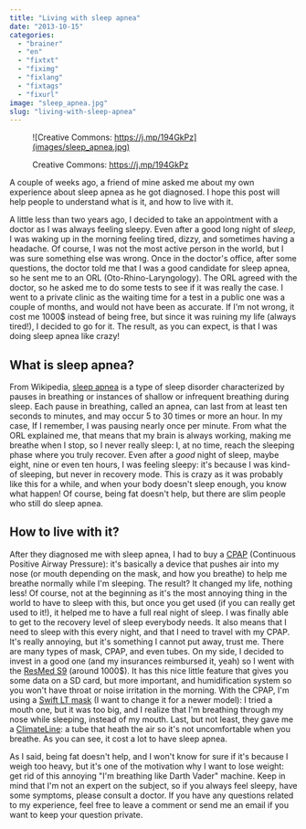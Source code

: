 ```yaml
---
title: "Living with sleep apnea"
date: "2013-10-15"
categories: 
  - "brainer"
  - "en"
  - "fixtxt"
  - "fiximg"
  - "fixlang"
  - "fixtags"
  - "fixurl"
image: "sleep_apnea.jpg"
slug: "living-with-sleep-apnea"
---
```


<figure>

![Creative Commons: https://j.mp/194GkPz](images/sleep_apnea.jpg)

<figcaption>

Creative Commons: https://j.mp/194GkPz

</figcaption>

</figure>

A couple of weeks ago, a friend of mine asked me about my own experience about sleep apnea as he got diagnosed. I hope this post will help people to understand what is it, and how to live with it.

A little less than two years ago, I decided to take an appointment with a doctor as I was always feeling sleepy. Even after a good long night of _sleep_, I was waking up in the morning feeling tired, dizzy, and sometimes having a headache. Of course, I was not the most active person in the world, but I was sure something else was wrong. Once in the doctor's office, after some questions, the doctor told me that I was a good candidate for sleep apnea, so he sent me to an ORL (Oto-Rhino-Laryngology). The ORL agreed with the doctor, so he asked me to do some tests to see if it was really the case. I went to a private clinic as the waiting time for a test in a public one was a couple of months, and would not have been as accurate. If I'm not wrong, it cost me 1000$ instead of being free, but since it was ruining my life (always tired!), I decided to go for it. The result, as you can expect, is that I was doing sleep apnea like crazy!

## What is sleep apnea?

From Wikipedia, [sleep apnea](https://en.wikipedia.org/wiki/Sleep_apnea) is a type of sleep disorder characterized by pauses in breathing or instances of shallow or infrequent breathing during sleep. Each pause in breathing, called an apnea, can last from at least ten seconds to minutes, and may occur 5 to 30 times or more an hour. In my case, If I remember, I was pausing nearly once per minute. From what the ORL explained me, that means that my brain is always working, making me breathe when I stop, so I never really sleep: I, at no time, reach the sleeping phase where you truly recover. Even after a _good_ night of sleep, maybe eight, nine or even ten hours, I was feeling sleepy: it's because I was kind-of sleeping, but never in recovery mode. This is crazy as it was probably like this for a while, and when your body doesn't sleep enough, you know what happen! Of course, being fat doesn't help, but there are slim people who still do sleep apnea.

## How to live with it?

After they diagnosed me with sleep apnea, I had to buy a [CPAP](https://en.wikipedia.org/wiki/Continuous_positive_airway_pressure) (Continuous Positive Airway Pressure): it's basically a device that pushes air into my nose (or mouth depending on the mask, and how you breathe) to help me breathe normally while I'm sleeping. The result? It changed my life, nothing less! Of course, not at the beginning as it's the most annoying thing in the world to have to sleep with this, but once you get used (if you can really get used to it!), it helped me to have a full real night of sleep. I was finally able to get to the recovery level of sleep everybody needs. It also means that I need to sleep with this every night, and that I need to travel with my CPAP. It's really annoying, but it's something I cannot put away, trust me. There are many types of mask, CPAP, and even tubes. On my side, I decided to invest in a good one (and my insurances reimbursed it, yeah) so I went with the [ResMed S9](https://www.resmed.com/us/products/s9_series/s9-series.html?nc=dealers) (around 1000$). It has this nice little feature that gives you some data on a SD card, but more important, and humidification system so you won't have throat or noise irritation in the morning. With the CPAP, I'm using a [Swift LT mask](https://www.resmed.com/us/products/swift_lt/swift-lt.html?nc=patients) (I want to change it for a newer model): I tried a mouth one, but it was too big, and I realize that I'm breathing through my nose while sleeping, instead of my mouth. Last, but not least, they gave me a [ClimateLine](https://www.resmed.com/us/products/climateline/climateline.html?nc=patients): a tube that heath the air so it's not uncomfortable when you breathe. As you can see, it cost a lot to have sleep apnea.

As I said, being fat doesn't help, and I won't know for sure if it's because I weigh too heavy, but it's one of the motivation why I want to lose weight: get rid of this annoying "I'm breathing like Darth Vader" machine. Keep in mind that I'm not an expert on the subject, so if you always feel sleepy, have some symptoms, please consult a doctor. If you have any questions related to my experience, feel free to leave a comment or send me an email if you want to keep your question private.
